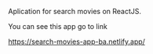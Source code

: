
Aplication for search movies on ReactJS.

You can see this app go to link

https://search-movies-app-ba.netlify.app/